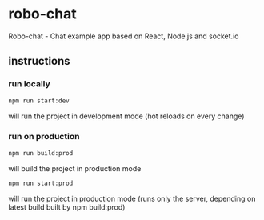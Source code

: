 # robo-chat

Robo-chat - Chat example app based on React, Node.js and socket.io


## instructions

### run locally
```bash
npm run start:dev
```
will run the project in development mode (hot reloads on every change)

### run on production
```bash
npm run build:prod
```
will build the project in production mode

```bash
npm run start:prod
```
will run the project in production mode (runs only the server, depending on latest build built by npm build:prod)